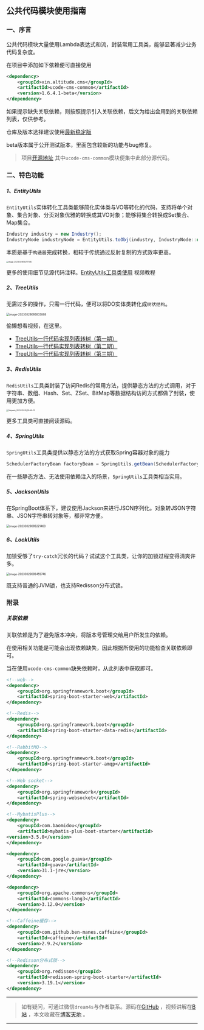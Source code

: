 ## 公共代码模块使用指南

### 一、序言

公共代码模块大量使用Lambda表达式和流，封装常用工具类，能够显著减少业务代码复杂度。

在项目中添加如下依赖便可直接使用

```xml
<dependency>
    <groupId>xin.altitude.cms</groupId>
    <artifactId>ucode-cms-common</artifactId>
    <version>1.6.4.1-beta</version>
</dependency>
```
如果提示缺失关联依赖，则按照提示引入关联依赖，后文为给出会用到的关联依赖列表，仅供参考。

仓库及版本选择建议使用[最新稳定版](https://mvnrepository.com/artifact/xin.altitude.cms/mybatis-plus-max)

beta版本属于公开测试版本，里面包含较新的功能与bug修复。

> 项目[开源地址](https://gitee.com/decsa/ucode-cms-vue) 其中`ucode-cms-common`模块便集中此部分源代码。



### 二、特色功能

##### 1、EntityUtils

`EntityUtils`实体转化工具类能够简化实体类与VO等转化的代码，支持将单个对象、集合对象、分页对象优雅的转换成其VO对象；能够将集合转换成Set集合、Map集合。

```java
Industry industry = new Industry();
IndustryNode industryNode = EntityUtils.toObj(industry, IndustryNode::new);
```

本质是基于`构造器`完成转换，相较于传统通过反射复制的方式效率更高。

<img src="https://www.altitude.xin/typora/image-20230329092717316.png" alt="image-20230329092717316" style="zoom: 33%;" />

更多的使用细节见源代码注释。[EntityUtils工具类使用](https://www.bilibili.com/video/BV1b841157US) 视频教程

##### 2、TreeUtils

无需过多的操作，只需一行代码，便可以将DO实体类转化成`树状结构`。

<img src="https://www.altitude.xin/typora/image-20230329093833888.png" alt="image-20230329093833888" style="zoom:50%;" />

偷懒想看视频，在这里。


- [TreeUtils一行代码实现列表转树（第一期）](https://www.bilibili.com/video/BV1fW4y1s7du)
- [TreeUtils一行代码实现列表转树（第二期）](https://www.bilibili.com/video/BV1yP4y117H7)
- [TreeUtils一行代码实现列表转树（第三期）](https://www.bilibili.com/video/BV1X14y1H7tD)

##### 3、RedisUtils

`RedisUtils`工具类封装了访问Redis的常用方法，提供静态方法的方式调用，对于字符串、数组、Hash、Set、ZSet、BitMap等数据结构访问方式都做了封装，使用更加方便。

<img src="https://www.altitude.xin/typora/Snipaste_2023-03-29_09-48-15.png" alt="Snipaste_2023-03-29_09-48-15" style="zoom: 33%;" />

更多工具类可直接阅读源码。

##### 4、SpringUtils

`SpringUtils`工具类提供以静态方法的方式获取Spring容器对象的能力
```java
SchedulerFactoryBean factoryBean = SpringUtils.getBean(SchedulerFactoryBean.class);
```
在一些静态方法、无法使用依赖注入的场景，`SpringUtils`工具类相当实用。

##### 5、JacksonUtils

在SpringBoot体系下，建议使用Jackson来进行JSON序列化。对象转JSON字符串、JSON字符串转对象等，都非常方便。

<img src="https://www.altitude.xin/typora/image-20230329095221460.png" alt="image-20230329095221460" style="zoom:50%;" />

##### 6、LockUtils

加锁受够了`try-catch`冗长的代码？试试这个工具类，让你的加锁过程变得清爽许多。

<img src="https://www.altitude.xin/typora/image-20230329095455746.png" alt="image-20230329095455746" style="zoom:50%;" />

既支持普通的JVM锁，也支持Redisson分布式锁。

### 附录


##### 关联依赖

关联依赖是为了避免版本冲突，将版本号管理交给用户所发生的依赖。

在使用相关功能是可能会出现依赖缺失，因此根据所使用的功能检查关联依赖即可。

当在使用`ucode-cms-common`缺失依赖时，从此列表中获取即可。

```xml
<!--web-->
<dependency>
    <groupId>org.springframework.boot</groupId>
    <artifactId>spring-boot-starter-web</artifactId>
</dependency>

<!--Redis-->
<dependency>
    <groupId>org.springframework.boot</groupId>
    <artifactId>spring-boot-starter-data-redis</artifactId>
</dependency>

<!--RabbitMQ-->
<dependency>
    <groupId>org.springframework.boot</groupId>
    <artifactId>spring-boot-starter-amqp</artifactId>
</dependency>

<!--Web socket-->
<dependency>
    <groupId>org.springframework</groupId>
    <artifactId>spring-websocket</artifactId>
</dependency>

<!--MybatisPlus-->
<dependency>
    <groupId>com.baomidou</groupId>
    <artifactId>mybatis-plus-boot-starter</artifactId>
<version>3.5.0</version>
</dependency>

<dependency>
    <groupId>com.google.guava</groupId>
    <artifactId>guava</artifactId>
    <version>31.1-jre</version>
</dependency>

<dependency>
    <groupId>org.apache.commons</groupId>
    <artifactId>commons-lang3</artifactId>
    <version>3.12.0</version>
</dependency>

<!--Caffeine缓存-->
<dependency>
    <groupId>com.github.ben-manes.caffeine</groupId>
    <artifactId>caffeine</artifactId>
    <version>2.9.2</version>
</dependency>

<!--Redisson分布式锁-->
<dependency>
    <groupId>org.redisson</groupId>
    <artifactId>redisson-spring-boot-starter</artifactId>
    <version>3.19.1</version>
</dependency>
```


---
> 如有疑问，可通过微信`dream4s`与作者联系。源码在[GitHub](https://gitee.com/decsa) ，视频讲解在[B站](https://space.bilibili.com/1936685014) ，本文收藏在[博客天地](http://www.altitude.xin) 。

---
